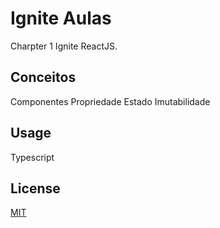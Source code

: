 # Ignite Aulas 

Charpter 1 Ignite ReactJS.

## Conceitos

Componentes
Propriedade
Estado
Imutabilidade


## Usage
Typescript

## License
[MIT](https://choosealicense.com/licenses/mit/)
